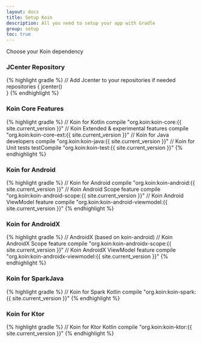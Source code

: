 ```yaml
---
layout: docs
title: Setup Koin
description: All you need to setup your app with Gradle
group: setup
toc: true
---
```


Choose your Koin dependency

### JCenter Repository

{% highlight gradle %}
// Add Jcenter to your repositories if needed
repositories {
	jcenter()    
}
{% endhighlight %}

### Koin Core Features

{% highlight gradle %}
// Koin for Kotlin
compile "org.koin:koin-core:{{ site.current_version }}"
// Koin Extended & experimental features
compile "org.koin:koin-core-ext:{{ site.current_version }}"
// Koin for Java developers
compile "org.koin:koin-java:{{ site.current_version }}"
// Koin for Unit tests
testCompile "org.koin:koin-test:{{ site.current_version }}"
{% endhighlight %}

### Koin for Android

{% highlight gradle %}
// Koin for Android
compile "org.koin:koin-android:{{ site.current_version }}"
// Koin Android Scope feature
compile "org.koin:koin-android-scope:{{ site.current_version }}"
// Koin Android ViewModel feature
compile "org.koin:koin-android-viewmodel:{{ site.current_version }}"
{% endhighlight %}

### Koin for AndroidX

{% highlight gradle %}
// AndroidX (based on koin-android)
// Koin AndroidX Scope feature
compile "org.koin:koin-androidx-scope:{{ site.current_version }}"
// Koin AndroidX ViewModel feature
compile "org.koin:koin-androidx-viewmodel:{{ site.current_version }}"
{% endhighlight %}

### Koin for SparkJava

{% highlight gradle %}
// Koin for Spark Kotlin
compile "org.koin:koin-spark:{{ site.current_version }}"
{% endhighlight %}


### Koin for Ktor

{% highlight gradle %}
// Koin for Ktor Kotlin
compile "org.koin:koin-ktor:{{ site.current_version }}"
{% endhighlight %}